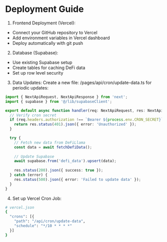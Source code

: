 # Deployment Guide

1. Frontend Deployment (Vercel):
- Connect your GitHub repository to Vercel
- Add environment variables in Vercel dashboard
- Deploy automatically with git push

2. Database (Supabase):
- Use existing Supabase setup
- Create tables for caching DeFi data
- Set up row level security

3. Data Updates:
Create a new file: /pages/api/cron/update-data.ts for periodic updates:

```typescript
import { NextApiRequest, NextApiResponse } from 'next';
import { supabase } from '@/lib/supabaseClient';

export default async function handler(req: NextApiRequest, res: NextApiResponse) {
  // Verify cron secret
  if (req.headers.authorization !== `Bearer ${process.env.CRON_SECRET}`) {
    return res.status(401).json({ error: 'Unauthorized' });
  }

  try {
    // Fetch new data from DeFiLlama
    const data = await fetchDefiData();
    
    // Update Supabase
    await supabase.from('defi_data').upsert(data);
    
    res.status(200).json({ success: true });
  } catch (error) {
    res.status(500).json({ error: 'Failed to update data' });
  }
}
```

4. Set up Vercel Cron Job:
```bash
# vercel.json
{
  "crons": [{
    "path": "/api/cron/update-data",
    "schedule": "*/10 * * * *"
  }]
} 
